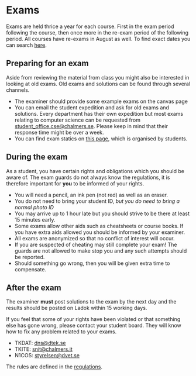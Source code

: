# Exams

Exams are held thrice a year for each course. First in the exam period following the course, then once more in the re-exam period of the following period. All courses have re-exams in August as well. To find exact dates you can search [here](https://www.student.chalmers.se/sp/examdates_list).

## Preparing for an exam

Aside from reviewing the material from class you might also be interested in looking at old exams. Old exams and solutions can be found through several channels.

- The examiner should provide some example exams on the canvas page
- You can email the student expedition and ask for old exams and solutions. Every department has their own expedition but most exams relating to computer science can be requested from [student_office.cse@chalmers.se](mailto://student_office.cse@chalmers.se). Please keep in mind that their response time might be over a week.
- You can  find exam statics on [this page](https://tenta.chs.se), which is organised by students.

## During the exam

As a student, you have certain rights and obligations which you should be aware of. The exam guards do not always know the regulations, it is therefore important for **you** to be informed of your rights.

- You will need a pencil, an ink pen (not red) as well as an eraser.
- You do not need to bring your student ID, _but you do need to bring a normal photo ID_
- You may arrive up to 1 hour late but you should strive to be there at least 15 minutes early.
- Some exams allow other aids such as cheatsheets or course books. If you have extra aids allowed you should be informed by your examiner.
- All exams are anonymized so that no conflict of interest will occur.
- If you are suspected of cheating may still complete your exam! The guards are not allowed to make stop you and any such attempts should be reported.
- Should something go wrong, then you will be given extra time to compensate.

## After the exam

The examiner **must** post solutions to the exam by the next day and the results should be posted on Ladok within 15 working days.

If you feel that some of your rights have been violated or that something else has gone wrong, please contact your student board. They will know how to fix any problem related to your exams.

- TKDAT: dns@dtek.se
- TKITE: snit@chalmers.it
- N1COS: styrelsen@dvet.se

The rules are defined in the [regulations](https://www.chalmers.se/api/media/?url=https://webbpublicering360.portal.chalmers.se/Extern/Home/Download?recordnor=826840%262021_09%261009928_2_1.PDF%26ex).
